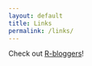 ```yaml
---
layout: default
title: Links
permalink: /links/
---
```


Check out [R-bloggers](https://www.r-bloggers.com)!
